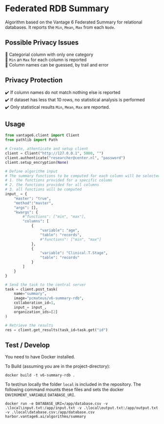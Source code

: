 # Federated RDB Summary

Algorithm based on the Vantage 6 Federated Summary for relational databases. It reports the `Min`, `Mean`, `Max` from each `Node`.

## Possible Privacy Issues

🚨 Categorial column with only one category <br />
🚨 `Min` an `Max` for each column is reported <br />
🚨 Column names can be guessed, by trail and error

## Privacy Protection

✔️ If column names do not match nothing else is reported <br />
✔️ If dataset has less that 10 rows, no statistical analysis is performed <br />
✔️ Only statistical results `Min`, `Mean`, `Max` are reported.

## Usage
```python
from vantage6.client import Client
from pathlib import Path

# Create, athenticate and setup client
client = Client("http://127.0.0.1", 5000, "")
client.authenticate("researcher@center.nl", "password")
client.setup_encryption(None)

# Define algorithm input
# The summary functions to be computed for each column will be selected in the following order:
# 1. the functions provided for a specific column
# 2. the functions provided for all columns
# 3. all functions will be computed
input_ = {
    "master": "true",
    "method":"master", 
    "args": [], 
    "kwargs": {
        #"functions": ["min", "max"],
        "columns": [
            {
                "variable": "age",
                "table": "records",
                #"functions": ["min", "max"]
            },
            {
                "variable": "Clinical.T.Stage",
                "table": "records"
            }
        ]
    }
}

# Send the task to the central server
task = client.post_task(
    name="summary",
    image="pcmateus/v6-summary-rdb",
    collaboration_id=1,
    input_= input_,
    organization_ids=[2]
)

# Retrieve the results
res = client.get_results(task_id=task.get("id")
```

## Test / Develop

You need to have Docker installed.

To Build (assuming you are in the project-directory):
```
docker build -t v6-summary-rdb .
```

To test/run locally the folder `local` is included in the repository. The following command mounts these files and sets the docker `ENVIROMENT_VARIABLE` `DATABASE_URI`.
```
docker run -e DATABASE_URI=/app/database.csv -v .\local\input.txt:/app/input.txt -v .\local\output.txt:/app/output.txt -v .\local\database.csv:/app/database.csv harbor.vantage6.ai/algorithms/summary
```

